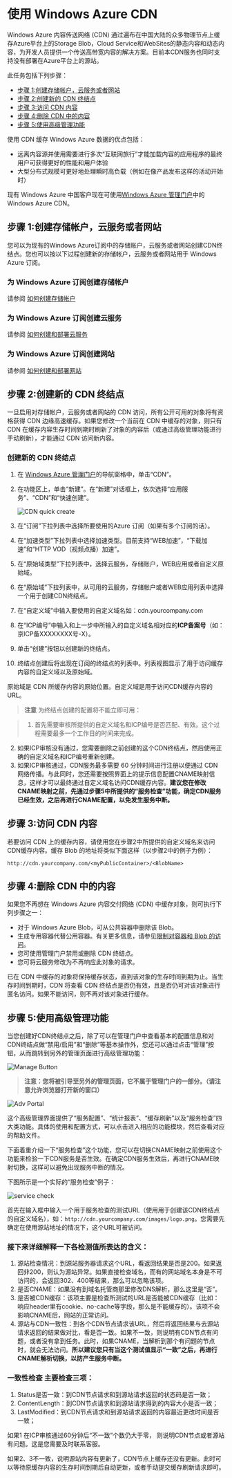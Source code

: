 # 使用 Windows Azure CDN



Windows Azure 内容传送网络 (CDN) 通过遍布在中国大陆的众多物理节点上缓存Azure平台上的Storage Blob，Cloud Service和WebSites的静态内容和动态内容，为开发人员提供一个传送高带宽内容的解决方案。目前本CDN服务也同时支持没有部署在Azure平台上的源站。

此任务包括下列步骤：

+ [步骤 1:创建存储帐户，云服务或者网站]
+ [步骤 2:创建新的 CDN 终结点]
+ [步骤 3:访问 CDN 内容]
+ [步骤 4:删除 CDN 中的内容]
+ [步骤 5:使用高级管理功能]


使用 CDN 缓存 Windows Azure 数据的优点包括：

- 远离内容源并使用需要进行多次“互联网旅行”才能加载内容的应用程序的最终用户可获得更好的性能和用户体验
- 大型分布式规模可更好地处理瞬时高负载（例如在像产品发布这样的活动开始时）

现有 Windows Azure 中国客户现在可使用[Windows Azure 管理门户](https://manage.windowsazure.cn)中的 Windows Azure CDN。 

## 步骤 1:创建存储帐户，云服务或者网站

您可以为现有的Windows Azure订阅中的存储账户，云服务或者网站创建CDN终结点。您也可以按以下过程创建新的存储帐户，云服务或者网站用于 Windows Azure 订阅。

### 为 Windows Azure 订阅创建存储帐户
请参阅 [如何创建存储帐户](/zh-cn/documentation/articles/storage-create-storage-account)

### 为 Windows Azure 订阅创建云服务
请参阅 [如何创建和部署云服务](/zh-cn/documentation/articles/cloud-services-how-to-create-deploy) 

### 为 Windows Azure 订阅创建网站
请参阅 [如何创建和部署网站](/zh-cn/documentation/articles/web-sites-create-deploy) 

## 步骤 2:创建新的 CDN 终结点
一旦启用对存储帐户，云服务或者网站的 CDN 访问，所有公开可用的对象将有资格获得 CDN 边缘高速缓存。如果您修改一个当前在 CDN 中缓存的对象，则只有 CDN 在缓存内容生存时间到期时刷新了对象的内容后（或通过高级管理功能进行手动刷新），才能通过 CDN 访问新内容。

### 创建新的 CDN 终结点
1. 在 [Windows Azure 管理门户](https://manage.windowsazure.cn)的导航窗格中，单击“CDN”。
2. 在功能区上，单击“新建”。在“新建”对话框上，依次选择“应用服务”、“CDN”和“快速创建”。

    ![CDN quick create][5]
3. 在“订阅”下拉列表中选择所要使用的Azure 订阅（如果有多个订阅的话）。
4. 在“加速类型”下拉列表中选择加速类型。目前支持“WEB加速”，“下载加速”和“HTTP VOD（视频点播）加速”。
5. 在“原始域类型”下拉列表中，选择云服务，存储账户，WEB应用或者自定义原始域。
6. 在“原始域”下拉列表中，从可用的云服务，存储帐户或者WEB应用列表中选择一个用于创建CDN终结点。
7. 在“自定义域”中输入要使用的自定义域名如：cdn.yourcompany.com
8. 在“ICP编号”中输入和上一步中所输入的自定义域名相对应的**ICP备案号**（如：京ICP备XXXXXXXX号-X）。
9. 单击“创建”按钮以创建新的终结点。
10. 终结点创建后将出现在订阅的终结点的列表中。列表视图显示了用于访问缓存内容的自定义域以及原始域。

原始域是 CDN 所缓存内容的原始位置。自定义域是用于访问CDN缓存内容的URL。
> **注意** 为终结点创建的配置将不能立即可用：

> 1. 首先需要审核所提供的自定义域名和ICP编号是否匹配、有效。这个过程需要最多一个工作日的时间来完成。
2. 如果ICP审核没有通过，您需要删除之前创建的这个CDN终结点，然后使用正确的自定义域名和ICP编号重新创建。
3. 如果ICP审核通过，CDN服务最多需要 60 分钟时间进行注册以便通过 CDN 网络传播。与此同时，您还需要按照界面上的提示信息配置CNAME映射信息，这样才可以最终通过自定义域名访问CDN缓存内容。**建议您在修改CNAME映射之前，先通过步骤5中所提供的“服务检查”功能，确定CDN服务已经生效，之后再进行CNAME配置，以免发生服务中断。**

## 步骤 3:访问 CDN 内容
若要访问 CDN 上的缓存内容，请使用您在步骤2中所提供的自定义域名来访问CDN缓存内容。缓存 Blob 的地址将类似下面这样（以步骤2中的例子为例）：

`http://cdn.yourcompany.com/<myPublicContainer>/<BlobName>`

## 步骤 4:删除 CDN 中的内容
如果您不再想在 Windows Azure 内容交付网络 (CDN) 中缓存对象，则可执行下列步骤之一：

- 对于 Windows Azure Blob，可从公共容器中删除该 Blob。
- 生成专用容器代替公用容器。有关更多信息，请参见[限制对容器和 Blob 的访问](http://msdn.microsoft.com/zh-cn/library/dd179354.aspx)。
- 您可使用管理门户禁用或删除 CDN 终结点。
- 您可将云服务修改为不再响应此对象的请求。

已在 CDN 中缓存的对象将保持缓存状态，直到该对象的生存时间到期为止。当生存时间到期时，CDN 将查看 CDN 终结点是否仍有效，且是否仍可对该对象进行匿名访问。如果不能访问，则不再对该对象进行缓存。

## 步骤 5:使用高级管理功能

当您创建好CDN终结点之后，除了可以在管理门户中查看基本的配置信息和对CDN终结点做“禁用/启用”和“删除”等基本操作外，您还可以通过点击“管理”按钮，从而跳转到另外的管理页面进行高级管理功能：

![Manage Button][2]
> **注意：您将被引导至另外的管理页面，它不属于管理门户的一部分。（请注意允许浏览器打开新的窗口）**

![Adv Portal][3]

这个高级管理界面提供了“服务配置”、“统计报表”、“缓存刷新”以及“服务检查”四大类功能。具体的使用和配置方式，可以点击进入相应的功能模块，然后查看对应的帮助文件。

下面着重介绍一下“服务检查”这个功能，您可以在切换CNAME映射之前使用这个功能来检验一下CDN服务是否生效。在确定CDN服务生效后，再进行CNAME映射切换，这样可以避免出现服务中断的情况。

下图所示是一个实际的“服务检查”例子：

![service check][4]

首先在输入框中输入一个用于服务检查的测试URL（使用用于创建该CDN终结点的自定义域名），如：`http://cdn.yourcompany.com/images/logo.png`。您需要先确定在使用源站地址的情况下，这个URL可被访问。

### 接下来详细解释一下各检测值所表达的含义：

1. 源站检查情况：到源站服务器请求这个URL，看返回结果是否是200。如果返回非200，则认为源站异常。如果直接检查域名，而有的网站域名本身是不可访问的，会返回302、400等结果，那么可以忽略该项。
2. 是否CNAME：如果没有到域名托管商那里修改DNS解析，那么这里是“否”。
3. 是否被CDN缓存：该项主要是检查所测试的URL是否能被CDN缓存（比如：响应header里有cookie、no-cache等字段，那么是不能缓存的）。该项不会影响CNAME后，网站的正常访问。 
4. 源站与CDN一致性：到各个CDN节点请求该URL，然后将返回结果与去源站请求返回的结果做对比，看是否一致。如果不一致，则说明有CDN节点有问题，或者没有拿到任务。此时，如果CNAME，当解析到那个有问题的节点时，就会无法访问。**所以建议您只有当这个测试值显示“一致”之后，再进行CNAME解析切换，以防产生服务中断。**

### 一致性检查 主要检查三项：
1. Status是否一致：到CDN节点请求和到源站请求返回的状态码是否一致；
2. ContentLength：到CDN节点请求和到源站请求得到的内容大小是否一致；
3. LastModified：到CDN节点请求和到源站请求返回的内容最近更改时间是否一致；

如果1 在ICP审核通过60分钟后“不一致”个数仍大于零， 则说明CDN节点或者源站有问题。这是您需要及时联系客服。

如果2、3不一致，说明源站内容有更新了，CDN节点上缓存还没有更新。此时可以等待原缓存内容的生存时间到期后自动更新，或者手动提交缓存刷新请求即可。


[步骤 1:创建存储帐户，云服务或者网站]: #步骤-1创建存储帐户云服务或者网站
[步骤 2:创建新的 CDN 终结点]: #步骤-2创建新的-cdn-终结点
[步骤 3:访问 CDN 内容]: #步骤-3访问-cdn-内容
[步骤 4:删除 CDN 中的内容]: #步骤-4删除-cdn-中的内容
[步骤 5:使用高级管理功能]: #步骤-5使用高级管理功能


<!--Image references-->
[1]: ./media/cdn/image001.png
[2]: ./media/cdn/image002.png
[3]: ./media/cdn/image003.png
[4]: ./media/cdn/image004.png
[5]: ./media/cdn/image005.png